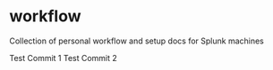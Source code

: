 # workflow
Collection of personal workflow and setup docs for Splunk machines

Test Commit 1
Test Commit 2